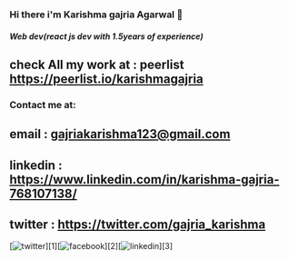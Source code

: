 ### Hi there i'm Karishma gajria Agarwal 👋
##### Web dev(react js dev with 1.5years of experience)

## check All my work at : peerlist https://peerlist.io/karishmagajria

### Contact me at: 
## email : gajriakarishma123@gmail.com
## linkedin : https://www.linkedin.com/in/karishma-gajria-768107138/
## twitter : https://twitter.com/gajria_karishma

[![twitter]([https://cloud.githubusercontent.com/assets/17016297/18839843/0e06a67a-83d2-11e6-993a-b35a182500e0.png)][1][![facebook](https://cloud.githubusercontent.com/assets/17016297/18839836/0a06deb4-83d2-11e6-8078-1d0974af0f63.png)][2][![linkedin](https://cloud.githubusercontent.com/assets/17016297/18839848/0fc7e74e-83d2-11e6-8c6a-277fc9d6e067.png](https://twitter.com/gajria_karishma))][3]

<!--
**kgajriaAgarwal/kgajriaAgarwal** is a ✨ _special_ ✨ repository because its `README.md` (this file) appears on your GitHub profile.

Here are some ideas to get you started:

- 🔭 I’m currently working on ...
- 🌱 I’m currently learning ...
- 👯 I’m looking to collaborate on ...
- 🤔 I’m looking for help with ...
- 💬 Ask me about ...
- 📫 How to reach me: ...
- 😄 Pronouns: ...
- ⚡ Fun fact: ...
-->

